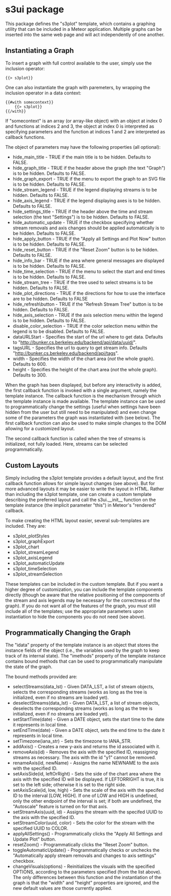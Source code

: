 s3ui package
============
This package defines the "s3plot" template, which contains a graphing utility
that can be included in a Meteor application. Multiple graphs can be inserted
into the same web page and will act independently of one another.

Instantiating a Graph
---------------------
To insert a graph with full control available to the user, simply use the
inclusion operator:
<pre><code>{{> s3plot}}</code></pre>

One can also instantiate the graph with paremeters, by wrapping the inclusion
operator in a data context:
<pre><code>{{#with somecontext}}
    {{> s3plot}}
{{/with}}</code></pre>

If "somecontext" is an array (or array-like object) with an object at index 0
and functions at indices 2 and 3, the object at index 0 is interpreted as
specifying parameters and the function at indices 1 and 2 are interpreted as
callback functions.

The object of parameters may have the following properties (all optional):

* hide\_main\_title - TRUE if the main title is to be hidden. Defaults to FALSE.
* hide\_graph\_title - TRUE if the header above the graph (the text "Graph") is to be hidden. Defaults to FALSE.
* hide\_graph\_export - TRUE if the menu to export the graph to an SVG file is to be hidden. Defaults to FALSE.
* hide\_stream\_legend - TRUE if the legend displaying streams is to be hidden. Defaults to FALSE.
* hide\_axis\_legend - TRUE if the legend displaying axes is to be hidden. Defaults to FALSE.
* hide\_settings\_title - TRUE if the header above the time and stream selection (the text "Settings") is to be hidden. Defaults to FALSE.
* hide\_automatic\_update - TRUE if the checkbox specifying whether stream removals and axis changes should be applied automatically is to be hidden. Defaults to FALSE.
* hide\_apply\_button - TRUE if the "Apply all Settings and Plot Now" button is to be hidden. Defaults to FALSE.
* hide\_reset\_button - TRUE if the "Reset Zoom" button is to be hidden. Defaults to FALSE.
* hide\_info\_bar - TRUE if the area where general messages are displayed is to be hidden. Defaults to FALSE.
* hide\_time\_selection - TRUE if the menu to select the start and end times is to be hidden. Defaults to FALSE.
* hide\_stream\_tree - TRUE if the tree used to select streams is to be hidden. Defaults to FALSE.
* hide\_plot\_directions - TRUE if the directions for how to use the interface are to be hidden. Defaults to FALSE
* hide\_refresh\button - TRUE if the "Refresh Stream Tree" button is to be hidden. Defaults to FALSE.
* hide\_axis\_selection - TRUE if the axis selection menu within the legend is to be hidden. Defaults to FALSE.
* disable\_color\_selection - TRUE if the color selection menu within the legend is to be disabled. Defaults to FALSE.
* dataURLStart - Specifies the start of the url where to get data. Defaults to "http://bunker.cs.berkeley.edu/backend/api/data/uuid/".
* tagsURL - Specifies the url to query to get stream info. Defaults "http://bunker.cs.berkeley.edu/backend/api/tags".
* width - Specifies the width of the chart area (_not_ the whole graph). Defaults to 600.
* height - Specifies the height of the chart area (_not_ the whole graph). Defaults to 300.

When the graph has been displayed, but before any interactivity is added, the
first callback function is invoked with a single argument, namely the template
instance. The callback function is the mechanism through which the template
instance is made available. The template instance can be used to
programmatically change the settings (useful when settings have been hidden
from the user but still need to be manipulated) and even change some of the
parameters the graph was instantiated with (see below). The first callback
function can also be used to make simple changes to the DOM allowing for a
customized layout.

The second callback function is called when the tree of streams is initialized,
not fully loaded. Here, streams can be selected programmatically.

Custom Layouts
--------------
Simply including the s3plot template provides a default layout, and the first
callback function allows for simple layout changes (see above). But for more
advanced layouts it may be easier to write the layout in HTML. Rather than
including the s3plot template, one can create a custom template describing the
preferred layout and call the s3ui.\_\_init\_\_ function on the template
instance (the implicit parameter "this") in Meteor's "rendered" callback.

To make creating the HTML layout easier, several sub-templates are included.
They are:

* s3plot_plotStyles
* s3plot_graphExport
* s3plot_chart
* s3plot_streamLegend
* s3plot_axisLegend
* s3plot_automaticUpdate
* s3plot_timeSelection
* s3plot_streamSelection

These templates can be included in the custom template. But if you want a
higher degree of customization, you can include the template components
directly (though be aware that the relative positioning of the components
of the stream and axis legends may be necessary for the correctness of the
graph). If you do not want all of the features of the graph, you _must_ still
include all of the templates; use the appropriate parameters upon instantiation
to hide the components you do not need (see above).

Programmatically Changing the Graph
-----------------------------------
The "idata" property of the template instance is an object that stores the
instance fields  of the object (i.e., the variables used by the graph to
keep track of its internal state). The "imethods" property of the template
instance contains bound methods that can be used to programmatically manipulate
the state of the graph.

The bound methods provided are:

* selectStreams(data\_lst) - Given DATA\_LST, a list of stream objects, selects the corresponding streams (works as long as the tree is initialized, even if no streams are loaded yet).
* deselectStreams(data\_lst) - Given DATA\_LST, a list of stream objects, deselects the corresponding streams (works as long as the tree is initialized, even if no streams are loaded yet).
* setStartTime(date) - Given a DATE object, sets the start time to the date it represents in local time.
* setEndTime(date) - Given a DATE object, sets the end time to the date it represents in local time.
* setTimezone(iana\_str) - Sets the timezone to IANA\_STR.
* addAxis() - Creates a new y-axis and returns the id associated with it.
* removeAxis(id) - Removes the axis with the specified ID, reassigning streams as necessary. The axis with the id "y1" cannot be removed.
* renameAxis(id, newName) - Assigns the name NEWNAME to the axis with the specified ID.
* setAxisSide(id, leftOrRight) - Sets the side of the chart area where the axis with the specified ID will be displayed. If LEFTORRIGHT is true, it is set to the left side; otherwise it is set to the right side.
* setAxisScale(id, low, high) - Sets the scale of the axis with the specifed ID to the interval [LOW, HIGH]. If one of LOW and HIGH is undefined, only the other endpoint of the interval is set; if both are undefined, the "Autoscale" feature is turned on for that axis.
* setStreamAxis(uuid, id) - Assigns the stream with the specifed UUID to the axis with the specified ID.
* setStreamColor(uuid, color) - Sets the color for the stream with the specified UUID to COLOR.
* applyAllSettings() - Programmatically clicks the "Apply All Settings and Update Plot" button.
* resetZoom() - Programmatically clicks the "Reset Zoom" button.
* toggleAutomaticUpdate() - Programmatically checks or unchecks the "Automatically apply stream removals and changes to axis settings" checkbox.
* changeVisuals(options) - Reinitializes the visuals with the specified OPTIONS, according to the parameters specified (from the list above). The only differences between this function and the instantiation of the graph is that the "width" and "height" properties are ignored, and the new default values are those currently applied.
